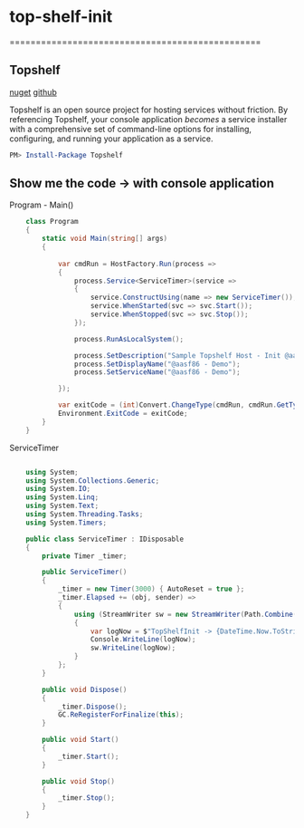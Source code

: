 # top-shelf-init
================================================


Topshelf
--------
[nuget](https://www.nuget.org/packages/Topshelf/)
[github](https://github.com/Topshelf/Topshelf/)

Topshelf is an open source project for hosting services without friction. By referencing Topshelf, your console application *becomes* a service installer with a comprehensive set of command-line options for installing, configuring, and running your application as a service.

```powershell
PM> Install-Package Topshelf
```

Show me the code -> with console application
-----

Program - Main()

```csharp
    class Program
    {
        static void Main(string[] args)
        {
            
            var cmdRun = HostFactory.Run(process => 
            {
                process.Service<ServiceTimer>(service =>
                {
                    service.ConstructUsing(name => new ServiceTimer());
                    service.WhenStarted(svc => svc.Start());
                    service.WhenStopped(svc => svc.Stop());
                });

                process.RunAsLocalSystem();

                process.SetDescription("Sample Topshelf Host - Init @aasf86");
                process.SetDisplayName("@aasf86 - Demo");
                process.SetServiceName("@aasf86 - Demo");

            });

            var exitCode = (int)Convert.ChangeType(cmdRun, cmdRun.GetTypeCode());
            Environment.ExitCode = exitCode;
        }
    }            

```

ServiceTimer

```csharp

    using System;
    using System.Collections.Generic;
    using System.IO;
    using System.Linq;
    using System.Text;
    using System.Threading.Tasks;
    using System.Timers;

    public class ServiceTimer : IDisposable
    {
        private Timer _timer;

        public ServiceTimer()
        {
            _timer = new Timer(3000) { AutoReset = true };
            _timer.Elapsed += (obj, sender) =>
            {
                using (StreamWriter sw = new StreamWriter(Path.Combine(Environment.CurrentDirectory, "log.txt"), true))
                {
                    var logNow = $"TopShelfInit -> {DateTime.Now.ToString("dd/MM/yyyy HH:mm:ss:fff")}";
                    Console.WriteLine(logNow);
                    sw.WriteLine(logNow);
                }
            };
        }

        public void Dispose()
        {
            _timer.Dispose();
            GC.ReRegisterForFinalize(this);            
        }

        public void Start()
        {         
            _timer.Start();
        }

        public void Stop()
        {
            _timer.Stop();
        }
    }
```